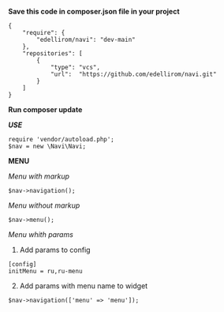 **Save this code in composer.json  file in your project**


```
{
    "require": {
        "edellirom/navi": "dev-main"
    },
    "repositories": [
        {
            "type": "vcs",
            "url":  "https://github.com/edellirom/navi.git"
        }
    ]
}
```

**Run composer update**

***USE***
```
require 'vendor/autoload.php';
$nav = new \Navi\Navi;
```


**MENU**

*Menu with markup*
```
$nav->navigation();
```

*Menu without markup*
```
$nav->menu();
```

*Menu whith params*

1) Add params to config
```
[config]
initMenu = ru,ru-menu
```
2) Add params with menu name to widget
```
$nav->navigation(['menu' => 'menu']);
```



